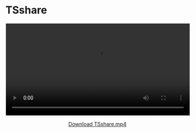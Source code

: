 # TSshare

<video width="100%" controls style="max-width: 720px; margin: 1em auto; display: block; border: 1px solid #eee;">
  <source src="./TSshare.mp4" type="video/mp4">
  Your browser does not support the video tag. Please <a href="./TSshare.mp4" download>download the video</a>.
</video>

<p style="text-align:center; margin-top:0.5em;">
  <a href="./TSshare.mp4" download>Download TSshare.mp4</a>
</p>